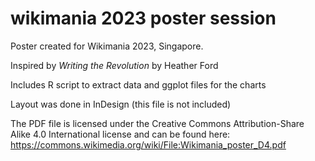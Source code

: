 # wikimania 2023 poster session 

Poster created for Wikimania 2023, Singapore. 

Inspired by _Writing the Revolution_ by Heather Ford

Includes R script to extract data and ggplot files for the charts

Layout was done in InDesign (this file is not included) 

The PDF file is licensed under the Creative Commons Attribution-Share Alike 4.0 International license and can be found here: https://commons.wikimedia.org/wiki/File:Wikimania_poster_D4.pdf
